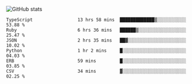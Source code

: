 ![GitHub stats](https://github-readme-stats.vercel.app/api?username=ksk001100&show_icons=true&theme=tokyonight)

<!--START_SECTION:waka-->

```text
TypeScript                 13 hrs 58 mins  █████████████▒░░░░░░░░░░░   53.88 %
Ruby                       6 hrs 36 mins   ██████▒░░░░░░░░░░░░░░░░░░   25.47 %
JSON                       2 hrs 35 mins   ██▓░░░░░░░░░░░░░░░░░░░░░░   10.02 %
Python                     1 hr 2 mins     █░░░░░░░░░░░░░░░░░░░░░░░░   04.03 %
ERB                        59 mins         █░░░░░░░░░░░░░░░░░░░░░░░░   03.85 %
CSV                        34 mins         ▓░░░░░░░░░░░░░░░░░░░░░░░░   02.25 %
```

<!--END_SECTION:waka-->
